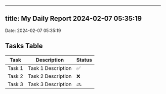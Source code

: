 
---
title: My Daily Report 2024-02-07 05:35:19
---

Date: 2024-02-07 05:35:19

## Tasks Table

| Task | Description | Status |
|------|-------------|--------|
| Task 1 | Task 1 Description | ✅ |
| Task 2 | Task 2 Description | ❌ |
| Task 3 | Task 3 Description | 🔜 |
